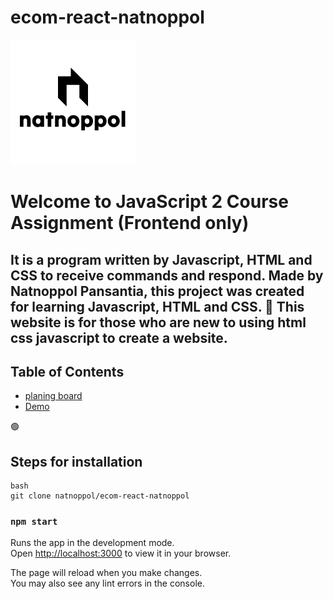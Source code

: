 # ecom-react-natnoppol

![banner img](https://github.com/natnoppol/portfolio-webpage/blob/main/image/portfolio-logo.png)
# Welcome to JavaScript 2 Course Assignment (Frontend only)

## It is a program written by Javascript, HTML and CSS to receive commands and respond. Made by Natnoppol Pansantia, this project was created for learning Javascript, HTML and CSS.  💖 This website is for those who are new to using html css javascript to create a website.


## Table of Contents

- [planing board](https://github.com/users/natnoppol/projects/9/views/3)
- [Demo](https://melodious-zabaione-3dc24c.netlify.app/)

🟢 

## Steps for installation

```
bash
git clone natnoppol/ecom-react-natnoppol

```


### `npm start`

Runs the app in the development mode.\
Open [http://localhost:3000](http://localhost:3000) to view it in your browser.

The page will reload when you make changes.\
You may also see any lint errors in the console.

